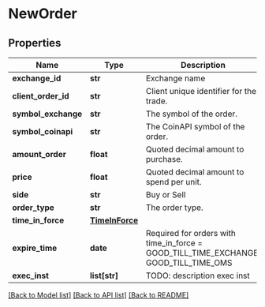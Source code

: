 # NewOrder

## Properties
Name | Type | Description | Notes
------------ | ------------- | ------------- | -------------
**exchange_id** | **str** | Exchange name | [optional] 
**client_order_id** | **str** | Client unique identifier for the trade. | [optional] 
**symbol_exchange** | **str** | The symbol of the order. | [optional] 
**symbol_coinapi** | **str** | The CoinAPI symbol of the order. | [optional] 
**amount_order** | **float** | Quoted decimal amount to purchase. | [optional] 
**price** | **float** | Quoted decimal amount to spend per unit. | [optional] 
**side** | **str** | Buy or Sell | [optional] 
**order_type** | **str** | The order type. | [optional] 
**time_in_force** | [**TimeInForce**](TimeInForce.md) |  | [optional] 
**expire_time** | **date** | Required for orders with time_in_force &#x3D; GOOD_TILL_TIME_EXCHANGE, GOOD_TILL_TIME_OMS | [optional] 
**exec_inst** | **list[str]** | TODO: description exec inst  | Parameter | Description | |-----------|--------| | &#x60;MAKER_OR_CANCEL&#x60; | Rests on the continuous order book at a specified price. If any quantity can be filled immediately, the entire order is canceled. | ##### Exec inst options  | Exchange | MAKER_OR_CANCEL | | --- | --- | | BINANCE | X | | BITFINEX | X | | BITMEX | X | | BLOCKCHAINEXCHANGE | X | | BITSTAMP |  | | COINBASE | X | | GEMINI | X | | KRAKEN | X | | POLONIEX | X | | HITBTC |  | | KRAKENFTS | X |  | [optional] 

[[Back to Model list]](../README.md#documentation-for-models) [[Back to API list]](../README.md#documentation-for-api-endpoints) [[Back to README]](../README.md)



